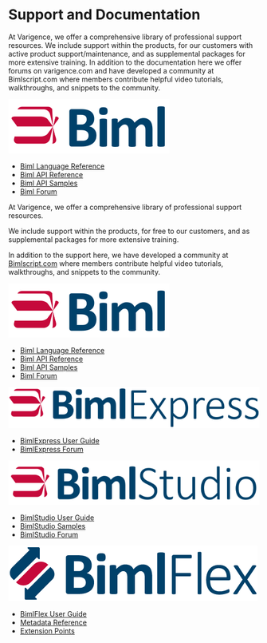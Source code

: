 # Support and Documentation

At Varigence, we offer a comprehensive library of professional support resources. We include support within the products, for our customers with active product support/maintenance, and as supplemental packages for more extensive training. In addition to the documentation here we offer forums on varigence.com and have developed a community at Bimlscript.com where members contribute helpful video tutorials, walkthroughs, and snippets to the community.

![Biml -h38px](content/images/biml.svg)

* [Biml Language Reference](biml/language-reference)
* [Biml API Reference](biml/api-reference/Varigence.Langugages.Biml.AstRootNode)
* [Biml API Samples](biml/snippets/index.md)
* [Biml Forum](https://varigence.com/Forums?forumName=Biml)

At Varigence, we offer a comprehensive library of professional support resources.

We include support within the products, for free to our customers, and as supplemental packages for more extensive training.

In addition to the support here, we have developed a community at [Bimlscript.com](http://bimlscript.com) where members contribute helpful video tutorials, walkthroughs, and snippets to the community.

![Biml -h38px](content/images/biml.svg)

* [Biml Language Reference](biml/language-reference/index.md)
* [Biml API Reference](biml/api-reference/index.md)
* [Biml API Samples](biml/api-reference/index.md)
* [Biml Forum](https://varigence.com/Forums?forumName=Biml&threadID=0)

![BimlExpress -h38px](content/images/bimlexpress.svg)

* [BimlExpress User Guide](bimlexpress/index.md)
* [BimlExpress Forum](https://varigence.com/Forums?forumName=Biml)

![BimlStudio -h38px](content/images/bimlstudio.svg)

* [BimlStudio User Guide](bimlstudio/index.md)
* [BimlStudio Samples](bimlstudio/index.md)
* [BimlStudio Forum](https://varigence.com/Forums?forumName=BimlStudio)

![BimlFlex -h38px](content/images/bimlflex.png)

* [BimlFlex User Guide](bimlflex/index.md)
* [Metadata Reference](bimlflex/user-guide/metadata-entity-definitions.md)
* [Extension Points](bimlflex/user-guide/extension-point-definitions.md)
